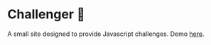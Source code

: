 # Challenger 🚀

A small site designed to provide Javascript challenges. Demo [here](https://sarick.tech/challenger).
